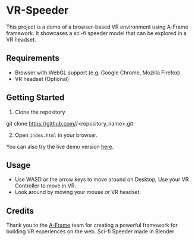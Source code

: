 # VR-Speeder
This project is a demo of a browser-based VR environment using A-Frame framework. It showcases a sci-fi speeder model that can be explored in a VR headset.

## Requirements

* Browser with WebGL support (e.g. Google Chrome, Mozilla Firefox)
* VR headset (Optional)

## Getting Started

1. Clone the repository

git clone https://github.com/<username>/<repository_name>.git


2. Open `index.html` in your browser.

You can also try the live demo version [here](http://www.derek-sisson.com/vr/).

## Usage
* Use WASD or the arrow keys to move around on Desktop, Use your VR Controller to move in VR. 
* Look around by moving your mouse or VR headset. 



## Credits

Thank you to the [A-Frame](https://aframe.io/) team for creating a powerful framework for building VR experiences on the web.
Sci-fi Speeder made in Blender 

